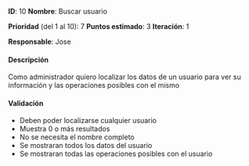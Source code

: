 **ID**: 10
**Nombre**: Buscar usuario

**Prioridad** (del 1 al 10): 7
**Puntos estimado**: 3
**Iteración**: 1

**Responsable**: Jose

#### Descripción
Como administrador quiero localizar los datos de un usuario para ver su información y las operaciones posibles con el mismo

#### Validación
* Deben poder localizarse cualquier usuario
* Muestra 0 o más resultados
* No se necesita el nombre completo
* Se mostraran todos los datos del usuario
* Se mostraran todas las operaciones posibles con el usuario
